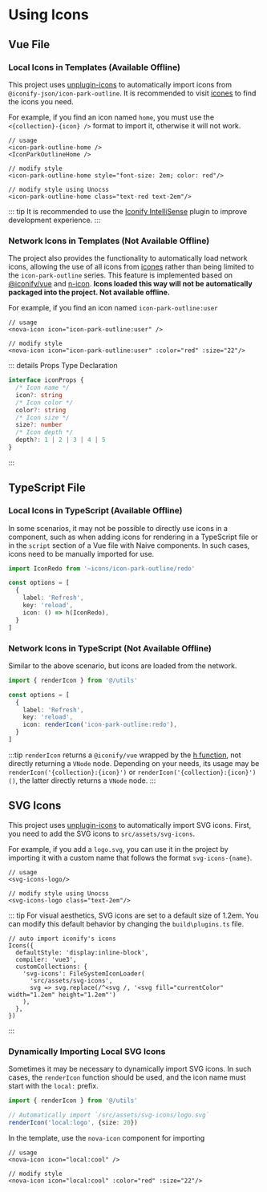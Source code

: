 # Using Icons

## Vue File

### Local Icons in Templates (Available Offline)

This project uses [unplugin-icons](https://github.com/unplugin/unplugin-icons#auto-importing) to automatically import icons from `@iconify-json/icon-park-outline`. It is recommended to visit [icones](https://icones.js.org/collection/icon-park-outline) to find the icons you need.

For example, if you find an icon named `home`, you must use the `<{collection}-{icon} />` format to import it, otherwise it will not work.

```vue
// usage
<icon-park-outline-home />
<IconParkOutlineHome />

// modify style
<icon-park-outline-home style="font-size: 2em; color: red"/>

// modify style using Unocss
<icon-park-outline-home class="text-red text-2em"/>
```

::: tip
It is recommended to use the [Iconify IntelliSense](https://marketplace.visualstudio.com/items?itemName=antfu.iconify) plugin to improve development experience.
:::

### Network Icons in Templates (Not Available Offline)

The project also provides the functionality to automatically load network icons, allowing the use of all icons from [icones](https://icones.js.org) rather than being limited to the `icon-park-outline` series. This feature is implemented based on [@iconify/vue](https://iconify.design/docs/icon-components/vue/) and [n-icon](https://www.naiveui.com/en-US/docs/icon). **Icons loaded this way will not be automatically packaged into the project. Not available offline.**

For example, if you find an icon named `icon-park-outline:user`

```vue
// usage
<nova-icon icon="icon-park-outline:user" />

// modify style
<nova-icon icon="icon-park-outline:user" :color="red" :size="22"/>

```

::: details Props Type Declaration

```ts
interface iconProps {
  /* Icon name */
  icon?: string
  /* Icon color */
  color?: string
  /* Icon size */
  size?: number
  /* Icon depth */
  depth?: 1 | 2 | 3 | 4 | 5
}
```

:::

## TypeScript File

### Local Icons in TypeScript (Available Offline)

In some scenarios, it may not be possible to directly use icons in a component, such as when adding icons for rendering in a TypeScript file or in the `script` section of a Vue file with Naive components. In such cases, icons need to be manually imported for use.

```ts
import IconRedo from '~icons/icon-park-outline/redo'

const options = [
  {
    label: 'Refresh',
    key: 'reload',
    icon: () => h(IconRedo),
  }
]
```

### Network Icons in TypeScript (Not Available Offline)

Similar to the above scenario, but icons are loaded from the network.

```ts
import { renderIcon } from '@/utils'

const options = [
  {
    label: 'Refresh',
    key: 'reload',
    icon: renderIcon('icon-park-outline:redo'),
  }
]

```

:::tip
`renderIcon` returns a `@iconify/vue` wrapped by the [h function](https://v3.vuejs.org/api/global-api.html#h), not directly returning a `VNode` node. Depending on your needs, its usage may be `renderIcon('{collection}:{icon}')` or `renderIcon('{collection}:{icon}')()`, the latter directly returns a `VNode` node.
:::

## SVG Icons

This project uses [unplugin-icons](https://github.com/unplugin/unplugin-icons#auto-importing) to automatically import SVG icons. First, you need to add the SVG icons to `src/assets/svg-icons`.

For example, if you add a `logo.svg`, you can use it in the project by importing it with a custom name that follows the format `svg-icons-{name}`.

```vue
// usage
<svg-icons-logo/>

// modify style using Unocss
<svg-icons-logo class="text-2em"/>
```

::: tip
For visual aesthetics, SVG icons are set to a default size of 1.2em. You can modify this default behavior by changing the `build\plugins.ts` file.

```ts{8}
// auto import iconify's icons
Icons({
  defaultStyle: 'display:inline-block',
  compiler: 'vue3',
  customCollections: {
    'svg-icons': FileSystemIconLoader(
      'src/assets/svg-icons',
      svg => svg.replace(/^<svg /, '<svg fill="currentColor" width="1.2em" height="1.2em"')
    ),
  },
})
```

:::

### Dynamically Importing Local SVG Icons

Sometimes it may be necessary to dynamically import SVG icons. In such cases, the `renderIcon` function should be used, and the icon name must start with the `local:` prefix.

```ts
import { renderIcon } from '@/utils'

// Automatically import `/src/assets/svg-icons/logo.svg`
renderIcon('local:logo', {size: 20})
```

In the template, use the `nova-icon` component for importing

```vue
// usage
<nova-icon icon="local:cool" />

// modify style
<nova-icon icon="local:cool" :color="red" :size="22"/>
```
